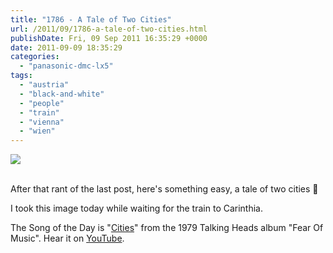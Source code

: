 ```yaml
---
title: "1786 - A Tale of Two Cities"
url: /2011/09/1786-a-tale-of-two-cities.html
publishDate: Fri, 09 Sep 2011 16:35:29 +0000
date: 2011-09-09 18:35:29
categories: 
  - "panasonic-dmc-lx5"
tags: 
  - "austria"
  - "black-and-white"
  - "people"
  - "train"
  - "vienna"
  - "wien"
---
```

<div class="container">
<div class="center"><a target="_blank" href="https://d25zfm9zpd7gm5.cloudfront.net/1200x1200/2011/20110909_161252_ps.jpg"><img src="https://d25zfm9zpd7gm5.cloudfront.net/0600x0600/2011/20110909_161252_ps.jpg" /></a></div>
</div>
<br />

After that rant of the last post, here's something easy, a tale of two cities 🙂

 I took this image today while waiting for the train to Carinthia.

The Song of the Day is "<a href="http://www.lyricsmode.com/lyrics/t/talking_heads/cities.html" target="_blank">Cities</a>" from the 1979 Talking Heads album "Fear Of Music". Hear it on <a href="http://www.youtube.com/watch?v=EB9W8St1pDc" target="_blank">YouTube</a>.
